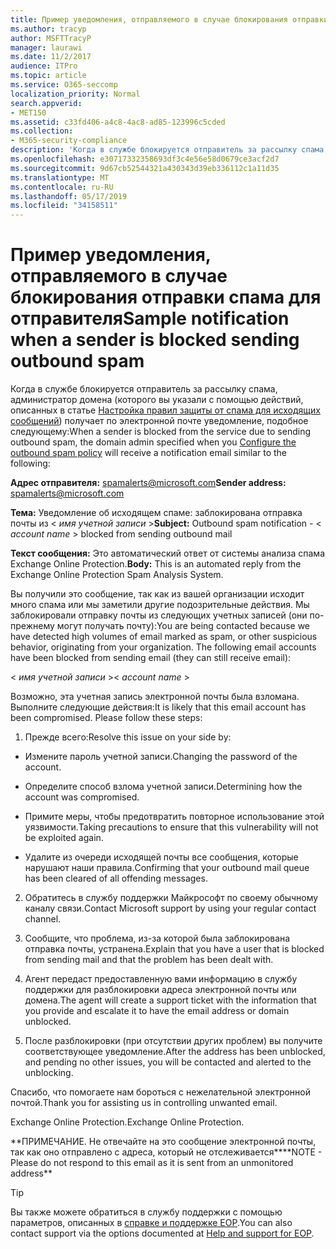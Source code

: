 ```yaml
---
title: Пример уведомления, отправляемого в случае блокирования отправки спама для отправителя
ms.author: tracyp
author: MSFTTracyP
manager: laurawi
ms.date: 11/2/2017
audience: ITPro
ms.topic: article
ms.service: O365-seccomp
localization_priority: Normal
search.appverid:
- MET150
ms.assetid: c33fd406-a4c8-4ac8-ad85-123996c5cded
ms.collection:
- M365-security-compliance
description: 'Когда в службе блокируется отправитель за рассылку спама, администратор домена (которого вы указали с помощью действий, описанных в статье Настройка правил защиты от спама для исходящих сообщений) получает по электронной почте уведомление, подобное следующему:'
ms.openlocfilehash: e30717332358693df3c4e56e58d0679ce3acf2d7
ms.sourcegitcommit: 9d67cb52544321a430343d39eb336112c1a11d35
ms.translationtype: MT
ms.contentlocale: ru-RU
ms.lasthandoff: 05/17/2019
ms.locfileid: "34158511"
---
```

# <a name="sample-notification-when-a-sender-is-blocked-sending-outbound-spam"></a><span data-ttu-id="9e4e8-103">Пример уведомления, отправляемого в случае блокирования отправки спама для отправителя</span><span class="sxs-lookup"><span data-stu-id="9e4e8-103">Sample notification when a sender is blocked sending outbound spam</span></span>

<span data-ttu-id="9e4e8-104">Когда в службе блокируется отправитель за рассылку спама, администратор домена (которого вы указали с помощью действий, описанных в статье [Настройка правил защиты от спама для исходящих сообщений](configure-the-outbound-spam-policy.md)) получает по электронной почте уведомление, подобное следующему:</span><span class="sxs-lookup"><span data-stu-id="9e4e8-104">When a sender is blocked from the service due to sending outbound spam, the domain admin specified when you [Configure the outbound spam policy](configure-the-outbound-spam-policy.md) will receive a notification email similar to the following:</span></span> 
  
 <span data-ttu-id="9e4e8-105">**Адрес отправителя:** spamalerts@microsoft.com</span><span class="sxs-lookup"><span data-stu-id="9e4e8-105">**Sender address:** spamalerts@microsoft.com</span></span> 
  
 <span data-ttu-id="9e4e8-106">**Тема:** Уведомление об исходящем спаме: заблокирована отправка почты из \<  *имя учетной записи*  \></span><span class="sxs-lookup"><span data-stu-id="9e4e8-106">**Subject:** Outbound spam notification - \<  *account name*  \> blocked from sending outbound mail</span></span> 
  
 <span data-ttu-id="9e4e8-107">**Текст сообщения:** Это автоматический ответ от системы анализа спама Exchange Online Protection.</span><span class="sxs-lookup"><span data-stu-id="9e4e8-107">**Body:** This is an automated reply from the Exchange Online Protection Spam Analysis System.</span></span> 
  
<span data-ttu-id="9e4e8-p101">Вы получили это сообщение, так как из вашей организации исходит много спама или мы заметили другие подозрительные действия. Мы заблокировали отправку почты из следующих учетных записей (они по-прежнему могут получать почту):</span><span class="sxs-lookup"><span data-stu-id="9e4e8-p101">You are being contacted because we have detected high volumes of email marked as spam, or other suspicious behavior, originating from your organization. The following email accounts have been blocked from sending email (they can still receive email):</span></span>
  
<span data-ttu-id="9e4e8-110">\< *имя учетной записи*  \></span><span class="sxs-lookup"><span data-stu-id="9e4e8-110">\< *account name*  \></span></span> 
  
<span data-ttu-id="9e4e8-p102">Возможно, эта учетная запись электронной почты была взломана. Выполните следующие действия:</span><span class="sxs-lookup"><span data-stu-id="9e4e8-p102">It is likely that this email account has been compromised. Please follow these steps:</span></span>
  
1. <span data-ttu-id="9e4e8-113">Прежде всего:</span><span class="sxs-lookup"><span data-stu-id="9e4e8-113">Resolve this issue on your side by:</span></span>
    
  - <span data-ttu-id="9e4e8-114">Измените пароль учетной записи.</span><span class="sxs-lookup"><span data-stu-id="9e4e8-114">Changing the password of the account.</span></span>
    
  - <span data-ttu-id="9e4e8-115">Определите способ взлома учетной записи.</span><span class="sxs-lookup"><span data-stu-id="9e4e8-115">Determining how the account was compromised.</span></span>
    
  - <span data-ttu-id="9e4e8-116">Примите меры, чтобы предотвратить повторное использование этой уязвимости.</span><span class="sxs-lookup"><span data-stu-id="9e4e8-116">Taking precautions to ensure that this vulnerability will not be exploited again.</span></span>
    
  - <span data-ttu-id="9e4e8-117">Удалите из очереди исходящей почты все сообщения, которые нарушают наши правила.</span><span class="sxs-lookup"><span data-stu-id="9e4e8-117">Confirming that your outbound mail queue has been cleared of all offending messages.</span></span>
    
2. <span data-ttu-id="9e4e8-118">Обратитесь в службу поддержки Майкрософт по своему обычному каналу связи.</span><span class="sxs-lookup"><span data-stu-id="9e4e8-118">Contact Microsoft support by using your regular contact channel.</span></span>
    
3. <span data-ttu-id="9e4e8-119">Сообщите, что проблема, из-за которой была заблокирована отправка почты, устранена.</span><span class="sxs-lookup"><span data-stu-id="9e4e8-119">Explain that you have a user that is blocked from sending mail and that the problem has been dealt with.</span></span>
    
4. <span data-ttu-id="9e4e8-120">Агент передаст предоставленную вами информацию в службу поддержки для разблокировки адреса электронной почты или домена.</span><span class="sxs-lookup"><span data-stu-id="9e4e8-120">The agent will create a support ticket with the information that you provide and escalate it to have the email address or domain unblocked.</span></span>
    
5. <span data-ttu-id="9e4e8-121">После разблокировки (при отсутствии других проблем) вы получите соответствующее уведомление.</span><span class="sxs-lookup"><span data-stu-id="9e4e8-121">After the address has been unblocked, and pending no other issues, you will be contacted and alerted to the unblocking.</span></span>
    
<span data-ttu-id="9e4e8-122">Спасибо, что помогаете нам бороться с нежелательной электронной почтой.</span><span class="sxs-lookup"><span data-stu-id="9e4e8-122">Thank you for assisting us in controlling unwanted email.</span></span>
  
<span data-ttu-id="9e4e8-123">Exchange Online Protection.</span><span class="sxs-lookup"><span data-stu-id="9e4e8-123">Exchange Online Protection.</span></span>
  
<span data-ttu-id="9e4e8-124">\*\*ПРИМЕЧАНИЕ. Не отвечайте на это сообщение электронной почты, так как оно отправлено с адреса, который не отслеживается\*\*</span><span class="sxs-lookup"><span data-stu-id="9e4e8-124">\*\*NOTE - Please do not respond to this email as it is sent from an unmonitored address\*\*</span></span>
  
> [!TIP]
> <span data-ttu-id="9e4e8-125">Вы также можете обратиться в службу поддержки с помощью параметров, описанных в [справке и поддержке EOP](eop/help-and-support-for-eop.md).</span><span class="sxs-lookup"><span data-stu-id="9e4e8-125">You can also contact support via the options documented at [Help and support for EOP](eop/help-and-support-for-eop.md).</span></span> 
  


